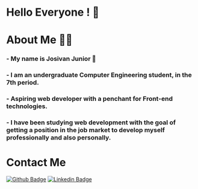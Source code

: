 # Hello Everyone ! 👋

# About Me 👨‍💻

### - My name is Josivan Junior 🤵
### - I am an undergraduate Computer Engineering student, in the 7th period. 
### - Aspiring web developer with a penchant for Front-end technologies.
### - I have been studying web development with the goal of getting a position in the job market to develop myself professionally and also personally.

# Contact Me

[![Github Badge](https://img.shields.io/badge/-Github-000?style=flat-square&logo=Github&logoColor=white&link=https://github.com/JosivanJr)](https://github.com/JosivanJr)
[![Linkedin Badge](https://img.shields.io/badge/-LinkedIn-blue?style=flat-square&logo=Linkedin&logoColor=white&link=https://www.linkedin.com/in/josivan-jr-51a935190/)](https://www.linkedin.com/in/josivan-jr-51a935190/)
<!--
**JosivanJr/JosivanJr** is a ✨ _special_ ✨ repository because its `README.md` (this file) appears on your GitHub profile.

Here are some ideas to get you started:

- 🔭 I’m currently working on ...
- 🌱 I’m currently learning ...
- 👯 I’m looking to collaborate on ...
- 🤔 I’m looking for help with ...
- 💬 Ask me about ...
- 📫 How to reach me: ...
- 😄 Pronouns: ...
- ⚡ Fun fact: ...
-->
